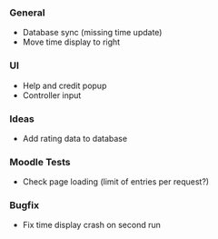 ### General
- Database sync (missing time update)
- Move time display to right

### UI
- Help and credit popup
- Controller input

### Ideas
- Add rating data to database

### Moodle Tests
- Check page loading (limit of entries per request?)

### Bugfix
- Fix time display crash on second run
